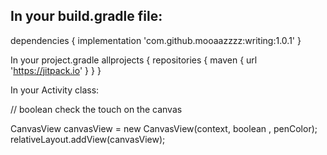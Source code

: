 ## In your build.gradle file:

dependencies {
  implementation 'com.github.mooaazzzz:writing:1.0.1'
}

In your project.gradle
allprojects {
    repositories {
        maven { url 'https://jitpack.io' }
    }
}

In your Activity class:

// boolean check the touch on the canvas

CanvasView canvasView = new CanvasView(context, boolean , penColor);
        relativeLayout.addView(canvasView);

